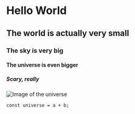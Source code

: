 # Hello World
## The world is actually very small
### The sky is very big
#### The universe is even bigger
##### Scary, really
![Image of the universe](https://upload.wikimedia.org/wikipedia/commons/3/32/Earth_and_Universe.jpg)
```
const universe = a + b;
```
